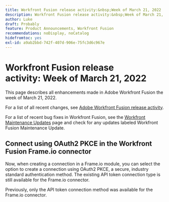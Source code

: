 ```yaml
---
title: Workfront Fusion release activity:&nbsp;Week of March 21, 2022
description: Workfront Fusion release activity:&nbsp;Week of March 21, 2022
author: Luke
draft: Probably
feature: Product Announcements, Workfront Fusion
recommendations: noDisplay, noCatalog
hidefromtoc: yes
exl-id: a9ab2bbd-742f-407d-906e-75fc3d6c967e
---
```

# Workfront Fusion release activity:&nbsp;Week of March 21, 2022

This page describes all enhancements made in Adobe Workfront Fusion the week of March 21, 2022.

For a list of all recent changes, see [Adobe Workfront Fusion release activity](/help/workfront-fusion/fusion-product-releases/fusion-release-activity.md).

For a list of recent bug fixes in Workfront Fusion, see the [Workfront Maintenance Updates](https://experienceleague.adobe.com/docs/workfront-known-issues/releases/current-updates.html) page and check for any updates labeled Workfront Fusion Maintenance Update.

## Connect using OAuth2 PKCE in the Workfront Fusion Frame.io connector

Now, when creating a connection in a Frame.io module, you can select the option to create a connection using OAuth2 PKCE, a secure, industry standard authentication method. The existing API token connection type is still available for the Frame.io connector.

Previously, only the API token connection method was available for the Frame.io connector.
